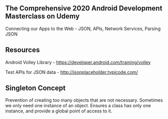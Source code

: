 ## The Comprehensive 2020 Android Development Masterclass on Udemy

Connecting our Apps to the Web - JSON, APIs, Network Services, Parsing JSON


## Resources
Android Volley Library - https://developer.android.com/training/volley

Test APIs for JSON data - http://jsonplaceholder.typicode.com/


## Singleton Concept
Prevention of creating too many objects that are not necessary. Sometimes we only need one instance of an object.
Ensures a class has only one instance, and provide a global point of access to it.